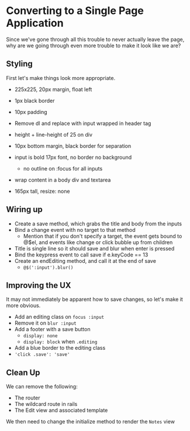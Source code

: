 Converting to a Single Page Application
==

Since we've gone through all this trouble to never actually leave the page, why
are we going through even more trouble to make it look like we are?

Styling
--

First let's make things look more appropriate.

- 225x225, 20px margin, float left
- 1px black border
- 10px padding

- Remove dl and replace with input wrapped in header tag
- height + line-height of 25 on div
- 10px bottom margin, black border for separation
- input is bold 17px font, no border no background
  - no outline on :focus for all inputs

- wrap content in a body div and textarea
- 165px tall, resize: none

Wiring up
--

- Create a save method, which grabs the title and body from the inputs
- Bind a change event with no target to that method
  - Mention that if you don't specify a target, the event gets bound to @$el,
    and events like change or click bubble up from children
- Title is single line so it should save and blur when enter is pressed
- Bind the keypress event to call save if e.keyCode == 13
- Create an endEditing method, and call it at the end of save
  - `@$(':input').blur()`

Improving the UX
--

It may not immediately be apparent how to save changes, so let's make it more
obvious.

- Add an editing class on `focus :input`
- Remove it on `blur :input`
- Add a footer with a save button
  - `display: none`
  - `display: block` when `.editing`
- Add a blue border to the editing class
- `'click .save': 'save'`

Clean Up
--

We can remove the following:

- The router
- The wildcard route in rails
- The Edit view and associated template

We then need to change the initialize method to render the `Notes` view
